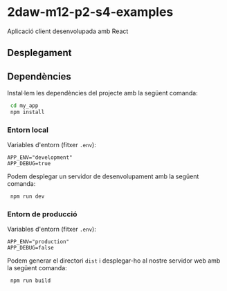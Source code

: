 # 2daw-m12-p2-s4-examples
Aplicació client desenvolupada amb React

## Desplegament

## Dependències

Instal·lem les dependències del projecte amb la següent comanda:

```bash
 cd my_app
 npm install
```

### Entorn local

Variables d'entorn (fitxer `.env`):

```
APP_ENV="development"
APP_DEBUG=true
```

Podem desplegar un servidor de desenvolupament amb la següent comanda:

```bash
 npm run dev
```

### Entorn de producció

Variables d'entorn (fitxer `.env`):

```
APP_ENV="production"
APP_DEBUG=false
```

Podem generar el directori `dist` i desplegar-ho al nostre servidor web amb la següent comanda:

```bash
 npm run build
```